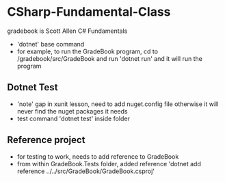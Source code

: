 # CSharp-Fundamental-Class

gradebook is Scott Allen C# Fundamentals

- 'dotnet' base command
- for example, to run the GradeBook program, cd to /gradebook/src/GradeBook and run 'dotnet run' and it will run the program

## Dotnet Test

- 'note' gap in xunit lesson, need to add nuget.config file otherwise it will never find the nuget packages it needs
- test command 'dotnet test' inside folder

## Reference project

- for testing to work, needs to add reference to GradeBook
- from within GradeBook.Tests folder, added reference 'dotnet add reference ../../src/GradeBook/GradeBook.csproj'
